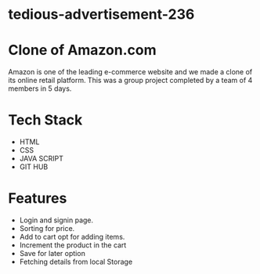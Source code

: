 # tedious-advertisement-236
# Clone of Amazon.com 
Amazon is one of the leading e-commerce website and we made a clone of its online retail platform. 
This was a group project completed by a team of 4 members in 5 days.  
# Tech Stack 
- HTML 
- CSS 
- JAVA SCRIPT 
- GIT HUB  
# Features  
- Login and signin page. 
- Sorting for price. 
- Add to cart opt for adding items. 
- Increment the product in the cart 
- Save for later option
- Fetching details from local Storage
